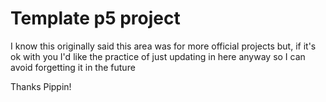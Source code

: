 # Template p5 project

I know this originally said this area was for more official projects but, if it's ok with you I'd like the practice of just
updating in here anyway so I can avoid forgetting it in the future

Thanks Pippin!
